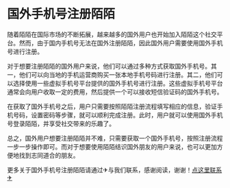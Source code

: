 # 国外手机号注册陌陌

随着陌陌在国际市场的不断拓展，越来越多的国外用户也开始加入陌陌这个社交平台。然而，由于国内手机号无法在国外注册陌陌，因此国外用户需要使用国外手机号进行注册。

对于想要注册陌陌的国外用户来说，他们可以通过多种方式获取国外手机号。其一，他们可以向当地的手机运营商购买一张本地手机号码进行注册。其二，他们可以选择使用一些虚拟手机号平台提供的国外手机号进行注册。这些虚拟手机号平台通常会向用户收取一定的费用，然后提供一个可以接收短信验证码的国外手机号。

在获取了国外手机号之后，用户只需要按照陌陌注册流程填写相应的信息，验证手机号码，设置密码等步骤，就可以顺利完成注册。此时，用户就可以使用国外手机号登录陌陌，并享受社交带来的乐趣了。

总之，国外用户想要注册陌陌并不难，只需要获取一个国外手机号，按照注册流程一步一步操作即可。而对于想要使用陌陌结识国外朋友的用户来说，也可以更加方便地找到志同道合的朋友。

更多关于国外手机号注册陌陌请通过✈与我们联系，感谢阅读，谢谢！[点这里联系✈](https://sms.k02.cc)
